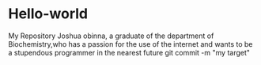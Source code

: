 # Hello-world
My Repository
Joshua obinna, a graduate of the department of Biochemistry,who has a passion for the use of the internet and wants to be a stupendous programmer in the nearest future
git commit -m "my target"
